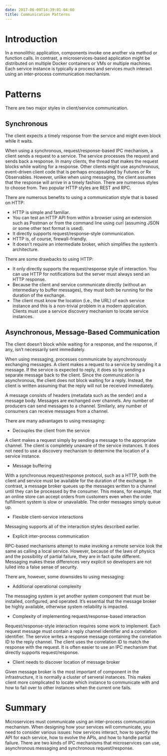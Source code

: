 ```yaml
---
date: 2017-06-09T14:39:01-04:00
title: Communication Patterns
---
```


# Introduction

In a monolithic application, components invoke one another via method or function calls. In contrast,
a microservices-based application might be distributed on multiple Docker containers or VMs or multiple
machines. Each service instance is typically a process and services much interact using an inter-process
communication mechanism. 

# Patterns

There are two major styles in client/service communication. 

## Synchronous

The client expects a timely response from the service and might even block while it waits.

When using a synchronous, request/response-based IPC mechanism, a client sends a request to a service. 
The service processes the request and sends back a response. In many clients, the thread that makes the 
request blocks while waiting for a response. Other clients might use asynchronous, event-driven client 
code that is perhaps encapsulated by Futures or Rx Observables. However, unlike when using messaging, the 
client assumes that the response will arrive in a timely fashion. There are numerous styles to choose 
from. Two popular HTTP styles are REST and RPC. 

There are numerous benefits to using a communication style that is based on HTTP:

- HTTP is simple and familiar.
- You can test an HTTP API from within a browser using an extension such as Postman or from the command 
line using curl (assuming JSON or some other text format is used).
- It directly supports request/response-style communication.
- HTTP is, of course, firewall-friendly.
- It doesn’t require an intermediate broker, which simplifies the system’s architecture.

There are some drawbacks to using HTTP:

- It only directly supports the request/response style of interaction. You can use HTTP for notifications 
but the server must always send an HTTP response.
- Because the client and service communicate directly (without an intermediary to buffer messages), they 
must both be running for the duration of the exchange.
- The client must know the location (i.e., the URL) of each service instance and this is a non-trivial 
problem in a modern application. Clients must use a service discovery mechanism to locate service instances.


## Asynchronous, Message-Based Communication

The client doesn’t block while waiting for a response, and the response, if any, isn’t necessarily 
sent immediately. 

When using messaging, processes communicate by asynchronously exchanging messages. A client makes a 
request to a service by sending it a message. If the service is expected to reply, it does so by sending 
a separate message back to the client. Since the communication is asynchronous, the client does not block 
waiting for a reply. Instead, the client is written assuming that the reply will not be received immediately.

A message consists of headers (metadata such as the sender) and a message body. Messages are exchanged 
over channels. Any number of producers can send messages to a channel. Similarly, any number of consumers 
can receive messages from a channel. 

There are many advantages to using messaging:

- Decouples the client from the service

A client makes a request simply by sending a message to the appropriate channel. The client is completely 
unaware of the service instances. It does not need to use a discovery mechanism to determine the location 
of a service instance.

- Message buffering 

With a synchronous request/response protocol, such as a HTTP, both the client and service must be available 
for the duration of the exchange. In contrast, a message broker queues up the messages written to a channel 
until they can be processed by the consumer. This means, for example, that an online store can accept orders 
from customers even when the order fulfillment system is slow or unavailable. The order messages simply queue 
up.

- Flexible client-service interactions 

Messaging supports all of the interaction styles described earlier.


- Explicit inter-process communication 

RPC-based mechanisms attempt to make invoking a remote service look the same as calling a local service. 
However, because of the laws of physics and the possibility of partial failure, they are in fact quite 
different. Messaging makes these differences very explicit so developers are not lulled into a false sense 
of security.


There are, however, some downsides to using messaging:

- Additional operational complexity 

The messaging system is yet another system component that must be installed, configured, and operated. It’s 
essential that the message broker be highly available, otherwise system reliability is impacted.


- Complexity of implementing request/response-based interaction 

Request/response-style interaction requires some work to implement. Each request message must contain a reply 
channel identifier and a correlation identifier. The service writes a response message containing the 
correlation ID to the reply channel. The client uses the correlation ID to match the response with the request. 
It is often easier to use an IPC mechanism that directly supports request/response.

- Client needs to discover location of message broker

Given message broker is the most important of component in the infrastructure, it is normally a cluster of
serveral instances. This makes client more complicated to locate which instance to communicate with and how
to fail over to other instances when the current one fails. 


# Summary

Microservices must communicate using an inter-process communication mechanism. When designing how your 
services will communicate, you need to consider various issues: how services interact, how to specify the 
API for each service, how to evolve the APIs, and how to handle partial failure. There are two kinds of IPC 
mechanisms that microservices can use, asynchronous messaging and synchronous request/response. 